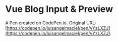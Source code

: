 # Vue Blog Input & Preview

A Pen created on CodePen.io. Original URL: [https://codepen.io/luisangelmaciel/pen/vYzLXZJ](https://codepen.io/luisangelmaciel/pen/vYzLXZJ).

